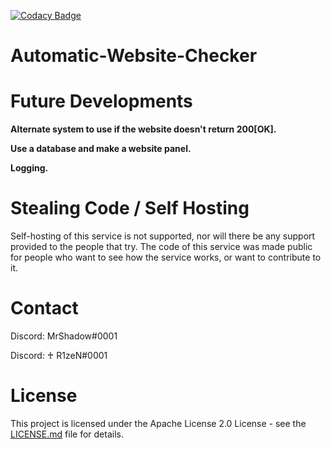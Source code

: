 [![Codacy Badge](https://api.codacy.com/project/badge/Grade/431bde58c74e465aaaa544365955ebeb)](https://www.codacy.com/manual/SergeantShadoww/Automatic-Website-Checker?utm_source=github.com&amp;utm_medium=referral&amp;utm_content=UsmanSamiMahmood/Automatic-Website-Checker&amp;utm_campaign=Badge_Grade)

# Automatic-Website-Checker

# Future Developments
**Alternate system to use if the website doesn't return 200[OK].**

**Use a database and make a website panel.**

**Logging.**

# Stealing Code / Self Hosting
Self-hosting of this service is not supported, nor will there be any support provided to the people that try. The code of this service was made public for people who want to see how the service works, or want to contribute to it.

# Contact
Discord: MrShadow#0001

Discord: ♰ R1zeN#0001

# License

This project is licensed under the Apache License 2.0 License - see the [LICENSE.md](https://github.com/UsmanSamiMahmood/AutomaticWebsiteChecker/blob/master/LICENSE.md) file for details.
